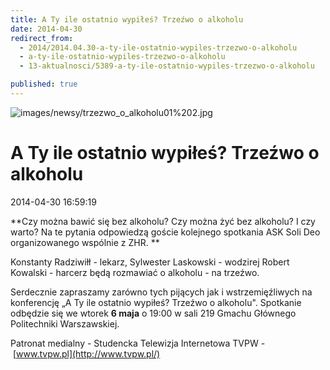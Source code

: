 ```yaml
---
title: A Ty ile ostatnio wypiłeś? Trzeźwo o alkoholu
date: 2014-04-30
redirect_from: 
  - 2014/2014.04.30-a-ty-ile-ostatnio-wypiles-trzezwo-o-alkoholu
  - a-ty-ile-ostatnio-wypiles-trzezwo-o-alkoholu
  - 13-aktualnosci/5389-a-ty-ile-ostatnio-wypiles-trzezwo-o-alkoholu

published: true
---
```



![images/newsy/trzezwo_o_alkoholu01%202.jpg](images/newsy/trzezwo_o_alkoholu01%202.jpg)

# A Ty ile ostatnio wypiłeś? Trzeźwo o alkoholu

<time>2014-04-30 16:59:19</time>



**Czy można bawić się bez alkoholu? Czy można żyć bez alkoholu? I czy warto? Na te pytania odpowiedzą goście kolejnego spotkania ASK Soli Deo organizowanego wspólnie z ZHR. **


Konstanty Radziwiłł - lekarz, Sylwester Laskowski - wodzirej Robert Kowalski - harcerz będą rozmawiać o alkoholu - na trzeźwo. 

Serdecznie zapraszamy zarówno tych pijących jak i wstrzemięźliwych na konferencję „A Ty ile ostatnio wypiłeś? Trzeźwo o alkoholu". Spotkanie odbędzie się we wtorek **6 maja** o 19:00 w sali 219 Gmachu Głównego Politechniki Warszawskiej.


Patronat medialny - Studencka Telewizja Internetowa TVPW - [www.tvpw.pl](http://www.tvpw.pl/)


<!--{{json:{"created_date":"2014-04-30 16:59:19","publish_down":"2014-05-07 12:00:51","id":"5389"}}}-->